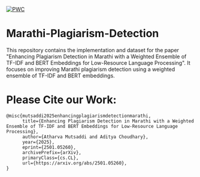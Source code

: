 [![PWC](https://img.shields.io/endpoint.svg?url=https://paperswithcode.com/badge/enhancing-plagiarism-detection-in-marathi/paraphrase-identification-on-translated-snli)](https://paperswithcode.com/sota/paraphrase-identification-on-translated-snli?p=enhancing-plagiarism-detection-in-marathi)
# Marathi-Plagiarism-Detection
This repository contains the implementation and dataset for the paper "Enhancing Plagiarism Detection in Marathi with a Weighted Ensemble of TF-IDF and BERT Embeddings for Low-Resource Language Processing". It focuses on improving Marathi plagiarism detection using a weighted ensemble of TF-IDF and BERT embeddings.

# Please Cite our Work:
```
@misc{mutsaddi2025enhancingplagiarismdetectionmarathi,
      title={Enhancing Plagiarism Detection in Marathi with a Weighted Ensemble of TF-IDF and BERT Embeddings for Low-Resource Language Processing}, 
      author={Atharva Mutsaddi and Aditya Choudhary},
      year={2025},
      eprint={2501.05260},
      archivePrefix={arXiv},
      primaryClass={cs.CL},
      url={https://arxiv.org/abs/2501.05260}, 
}
```
